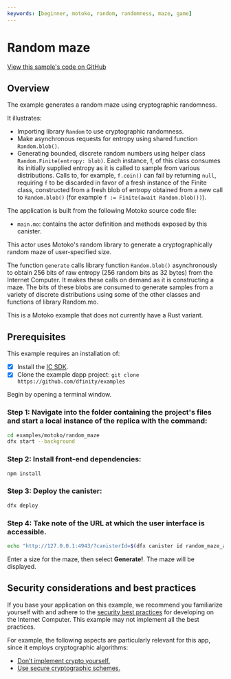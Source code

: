 ```yaml
---
keywords: [beginner, motoko, random, randomness, maze, game]
---
```


# Random maze

[View this sample's code on GitHub](https://github.com/dfinity/examples/tree/master/motoko/random_maze)

## Overview

The example generates a random maze using cryptographic randomness.

It illustrates:

- Importing library `Random` to use cryptographic randomness.
- Make asynchronous requests for entropy using shared function `Random.blob()`.
- Generating bounded, discrete random numbers using helper class `Random.Finite(entropy: blob)`. Each instance, f, of this class consumes its initially supplied entropy as it is called to sample from various distributions. Calls to, for example, `f.coin()` can fail by returning `null`, requiring `f` to be discarded in favor of a fresh instance of the Finite class, constructed from a fresh blob of entropy obtained from a new call to `Random.blob()` (for example `f := Finite(await Random.blob())`).

The application is built from the following Motoko source code file:

- `main.mo`: contains the actor definition and methods exposed by this canister.

This actor uses Motoko's random library to generate a cryptographically random maze of user-specified size.

The function `generate` calls library function `Random.blob()` asynchronously to obtain 256 bits of raw entropy (256 random bits as 32 bytes) from the Internet Computer. It makes these calls on demand as it is constructing a maze. The bits of these blobs are consumed to generate samples from a variety of discrete distributions using some of the other classes and functions of library Random.mo.

This is a Motoko example that does not currently have a Rust variant. 

## Prerequisites
This example requires an installation of:

- [x] Install the [IC SDK](https://thebigfile.com/docs/current/developer-docs/setup/install/index.mdx).
- [x] Clone the example dapp project: `git clone https://github.com/dfinity/examples`

Begin by opening a terminal window.

### Step 1: Navigate into the folder containing the project's files and start a local instance of the replica with the command:

```bash
cd examples/motoko/random_maze
dfx start --background
```

### Step 2: Install front-end dependencies:

```bash
npm install
```

### Step 3: Deploy the canister:

```bash
dfx deploy
```

### Step 4: Take note of the URL at which the user interface is accessible.

```bash
echo "http://127.0.0.1:4943/?canisterId=$(dfx canister id random_maze_assets)"
```

Enter a size for the maze, then select **Generate!**. The maze will be displayed.

## Security considerations and best practices

If you base your application on this example, we recommend you familiarize yourself with and adhere to the [security best practices](https://thebigfile.com/docs/current/references/security/) for developing on the Internet Computer. This example may not implement all the best practices.

For example, the following aspects are particularly relevant for this app, since it employs cryptographic algorithms:
* [Don’t implement crypto yourself.](https://thebigfile.com/docs/current/references/security/general-security-best-practices#dont-implement-crypto-yourself)
* [Use secure cryptographic schemes.](https://thebigfile.com/docs/current/references/security/general-security-best-practices#use-secure-cryptographic-schemes)

